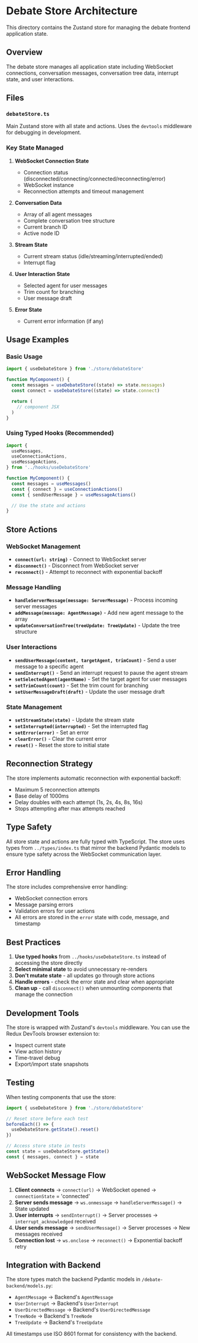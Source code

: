 # Debate Store Architecture

This directory contains the Zustand store for managing the debate frontend application state.

## Overview

The debate store manages all application state including WebSocket connections, conversation messages, conversation tree data, interrupt state, and user interactions.

## Files

### `debateStore.ts`
Main Zustand store with all state and actions. Uses the `devtools` middleware for debugging in development.

### Key State Managed

1. **WebSocket Connection State**
   - Connection status (disconnected/connecting/connected/reconnecting/error)
   - WebSocket instance
   - Reconnection attempts and timeout management

2. **Conversation Data**
   - Array of all agent messages
   - Complete conversation tree structure
   - Current branch ID
   - Active node ID

3. **Stream State**
   - Current stream status (idle/streaming/interrupted/ended)
   - Interrupt flag

4. **User Interaction State**
   - Selected agent for user messages
   - Trim count for branching
   - User message draft

5. **Error State**
   - Current error information (if any)

## Usage Examples

### Basic Usage

```typescript
import { useDebateStore } from './store/debateStore'

function MyComponent() {
  const messages = useDebateStore((state) => state.messages)
  const connect = useDebateStore((state) => state.connect)

  return (
    // component JSX
  )
}
```

### Using Typed Hooks (Recommended)

```typescript
import {
  useMessages,
  useConnectionActions,
  useMessageActions,
} from '../hooks/useDebateStore'

function MyComponent() {
  const messages = useMessages()
  const { connect } = useConnectionActions()
  const { sendUserMessage } = useMessageActions()

  // Use the state and actions
}
```

## Store Actions

### WebSocket Management

- **`connect(url: string)`** - Connect to WebSocket server
- **`disconnect()`** - Disconnect from WebSocket server
- **`reconnect()`** - Attempt to reconnect with exponential backoff

### Message Handling

- **`handleServerMessage(message: ServerMessage)`** - Process incoming server messages
- **`addMessage(message: AgentMessage)`** - Add new agent message to the array
- **`updateConversationTree(treeUpdate: TreeUpdate)`** - Update the tree structure

### User Interactions

- **`sendUserMessage(content, targetAgent, trimCount)`** - Send a user message to a specific agent
- **`sendInterrupt()`** - Send an interrupt request to pause the agent stream
- **`setSelectedAgent(agentName)`** - Set the target agent for user messages
- **`setTrimCount(count)`** - Set the trim count for branching
- **`setUserMessageDraft(draft)`** - Update the user message draft

### State Management

- **`setStreamState(state)`** - Update the stream state
- **`setInterrupted(interrupted)`** - Set the interrupted flag
- **`setError(error)`** - Set an error
- **`clearError()`** - Clear the current error
- **`reset()`** - Reset the store to initial state

## Reconnection Strategy

The store implements automatic reconnection with exponential backoff:

- Maximum 5 reconnection attempts
- Base delay of 1000ms
- Delay doubles with each attempt (1s, 2s, 4s, 8s, 16s)
- Stops attempting after max attempts reached

## Type Safety

All store state and actions are fully typed with TypeScript. The store uses types from `../types/index.ts` that mirror the backend Pydantic models to ensure type safety across the WebSocket communication layer.

## Error Handling

The store includes comprehensive error handling:

- WebSocket connection errors
- Message parsing errors
- Validation errors for user actions
- All errors are stored in the `error` state with code, message, and timestamp

## Best Practices

1. **Use typed hooks** from `../hooks/useDebateStore.ts` instead of accessing the store directly
2. **Select minimal state** to avoid unnecessary re-renders
3. **Don't mutate state** - all updates go through store actions
4. **Handle errors** - check the error state and clear when appropriate
5. **Clean up** - call `disconnect()` when unmounting components that manage the connection

## Development Tools

The store is wrapped with Zustand's `devtools` middleware. You can use the Redux DevTools browser extension to:

- Inspect current state
- View action history
- Time-travel debug
- Export/import state snapshots

## Testing

When testing components that use the store:

```typescript
import { useDebateStore } from './store/debateStore'

// Reset store before each test
beforeEach(() => {
  useDebateStore.getState().reset()
})

// Access store state in tests
const state = useDebateStore.getState()
const { messages, connect } = state
```

## WebSocket Message Flow

1. **Client connects** → `connect(url)` → WebSocket opened → `connectionState` = 'connected'
2. **Server sends message** → `ws.onmessage` → `handleServerMessage()` → State updated
3. **User interrupts** → `sendInterrupt()` → Server processes → `interrupt_acknowledged` received
4. **User sends message** → `sendUserMessage()` → Server processes → New messages received
5. **Connection lost** → `ws.onclose` → `reconnect()` → Exponential backoff retry

## Integration with Backend

The store types match the backend Pydantic models in `/debate-backend/models.py`:

- `AgentMessage` → Backend's `AgentMessage`
- `UserInterrupt` → Backend's `UserInterrupt`
- `UserDirectedMessage` → Backend's `UserDirectedMessage`
- `TreeNode` → Backend's `TreeNode`
- `TreeUpdate` → Backend's `TreeUpdate`

All timestamps use ISO 8601 format for consistency with the backend.
